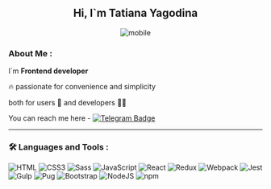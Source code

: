 
<div align="center">
  
  ## Hi, I`m Tatiana Yagodina
  ![mobile](https://github.com/user-attachments/assets/d0365d4d-6211-4a32-b5a9-e5d584b77230)
  
</div>

 ### About Me :
I`m  **Frontend developer**

🔥 passionate for convenience and simplicity

both for users 👀 and developers 🙋‍♀️

You can reach me here  - [![Telegram Badge](https://img.shields.io/badge/Telegram-blue?style=for-the-badge&logo=telegram&logoColor=white)](https://t.me/kindadoctor) 

---

### :hammer_and_wrench: Languages and Tools :

![HTML](https://img.shields.io/badge/HTML-239120?style=for-the-badge&logo=html5&logoColor=white)
![CSS3](https://img.shields.io/badge/CSS3-1572B6?style=for-the-badge&logo=css3&logoColor=white)
![Sass](https://img.shields.io/badge/Sass-CC6699?style=for-the-badge&logo=sass&logoColor=white)
![JavaScript](https://img.shields.io/badge/JavaScript-F7DF1E?style=for-the-badge&logo=javascript&logoColor=black)
![React](https://img.shields.io/badge/react-%2320232a.svg?style=for-the-badge&logo=react&logoColor=%2361DAFB)
![Redux](https://img.shields.io/badge/redux-%23593d88.svg?style=for-the-badge&logo=redux&logoColor=white)
![Webpack](https://img.shields.io/badge/webpack-%238DD6F9.svg?style=for-the-badge&logo=webpack&logoColor=black)
![Jest](https://img.shields.io/badge/Jest-323330?style=for-the-badge&logo=Jest&logoColor=white)
![Gulp](https://img.shields.io/badge/Gulp-D83B01?style=for-the-badge&logo=Gulp&logoColor=white)
![Pug](https://img.shields.io/badge/Pug-A4373A?style=for-the-badge&logo=Pug&logoColor=white)
![Bootstrap](https://img.shields.io/badge/Bootstrap-563D7C?style=for-the-badge&logo=bootstrap&logoColor=white)
![NodeJS](https://img.shields.io/badge/node.js-6DA55F?style=for-the-badge&logo=node.js&logoColor=white)
![npm](https://img.shields.io/badge/npm-CB3837?style=for-the-badge&logo=npm&logoColor=white)



